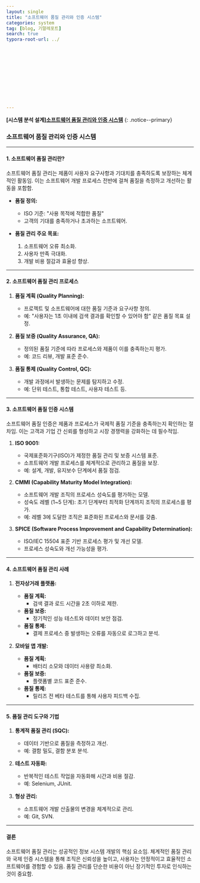 ```yaml
---
layout: single
title: "소프트웨어 품질 관리와 인증 시스템"
categories: system
tag: [blog, 기말레포트]
search: true
typora-root-url: ../












---
```




**[**시스템 분석 설계**]**[**소프트웨어 품질 관리와 인증 시스템**](https://park-chanyeong.github.io)
{: .notice--primary}





### **소프트웨어 품질 관리와 인증 시스템**

---

#### **1. 소프트웨어 품질 관리란?**

소프트웨어 품질 관리는 제품이 사용자 요구사항과 기대치를 충족하도록 보장하는 체계적인 활동임. 이는 소프트웨어 개발 프로세스 전반에 걸쳐 품질을 측정하고 개선하는 활동을 포함함.

- **품질 정의:**
  - ISO 기준: "사용 목적에 적합한 품질"
  - 고객의 기대를 충족하거나 초과하는 소프트웨어.

- **품질 관리 주요 목표:**
  1. 소프트웨어 오류 최소화.
  2. 사용자 만족 극대화.
  3. 개발 비용 절감과 효율성 향상.

---

#### **2. 소프트웨어 품질 관리 프로세스**

1. **품질 계획 (Quality Planning):**
   - 프로젝트 및 소프트웨어에 대한 품질 기준과 요구사항 정의.
   - 예: "사용자는 1초 이내에 검색 결과를 확인할 수 있어야 함" 같은 품질 목표 설정.

2. **품질 보증 (Quality Assurance, QA):**
   - 정의된 품질 기준에 따라 프로세스와 제품이 이를 충족하는지 평가.
   - 예: 코드 리뷰, 개발 표준 준수.

3. **품질 통제 (Quality Control, QC):**
   - 개발 과정에서 발생하는 문제를 탐지하고 수정.
   - 예: 단위 테스트, 통합 테스트, 사용자 테스트 등.

---

#### **3. 소프트웨어 품질 인증 시스템**

소프트웨어 품질 인증은 제품과 프로세스가 국제적 품질 기준을 충족하는지 확인하는 절차임. 이는 고객과 기업 간 신뢰를 형성하고 시장 경쟁력을 강화하는 데 필수적임.

1. **ISO 9001:**
   - 국제표준화기구(ISO)가 제정한 품질 관리 및 보증 시스템 표준.
   - 소프트웨어 개발 프로세스를 체계적으로 관리하고 품질을 보장.
   - 예: 설계, 개발, 유지보수 단계에서 품질 점검.

2. **CMMI (Capability Maturity Model Integration):**
   - 소프트웨어 개발 조직의 프로세스 성숙도를 평가하는 모델.
   - 성숙도 레벨 (1~5 단계): 초기 단계부터 최적화 단계까지 조직의 프로세스를 평가.
   - 예: 레벨 3에 도달한 조직은 표준화된 프로세스와 문서를 갖춤.

3. **SPICE (Software Process Improvement and Capability Determination):**
   - ISO/IEC 15504 표준 기반 프로세스 평가 및 개선 모델.
   - 프로세스 성숙도와 개선 가능성을 평가.

---

#### **4. 소프트웨어 품질 관리 사례**

1. **전자상거래 플랫폼:**
   - **품질 계획:**
     - 검색 결과 로드 시간을 2초 이하로 제한.
   - **품질 보증:**
     - 정기적인 성능 테스트와 데이터 보안 점검.
   - **품질 통제:**
     - 결제 프로세스 중 발생하는 오류를 자동으로 로그하고 분석.

2. **모바일 앱 개발:**
   - **품질 계획:**
     - 배터리 소모와 데이터 사용량 최소화.
   - **품질 보증:**
     - 플랫폼별 코드 표준 준수.
   - **품질 통제:**
     - 릴리즈 전 베타 테스트를 통해 사용자 피드백 수집.

---

#### **5. 품질 관리 도구와 기법**

1. **통계적 품질 관리 (SQC):**
   - 데이터 기반으로 품질을 측정하고 개선.
   - 예: 결함 밀도, 결함 분포 분석.

2. **테스트 자동화:**
   - 반복적인 테스트 작업을 자동화해 시간과 비용 절감.
   - 예: Selenium, JUnit.

3. **형상 관리:**
   - 소프트웨어 개발 산출물의 변경을 체계적으로 관리.
   - 예: Git, SVN.

---

#### **결론**

소프트웨어 품질 관리는 성공적인 정보 시스템 개발의 핵심 요소임. 체계적인 품질 관리와 국제 인증 시스템을 통해 조직은 신뢰성을 높이고, 사용자는 안정적이고 효율적인 소프트웨어를 경험할 수 있음. 품질 관리를 단순한 비용이 아닌 장기적인 투자로 인식하는 것이 중요함.
